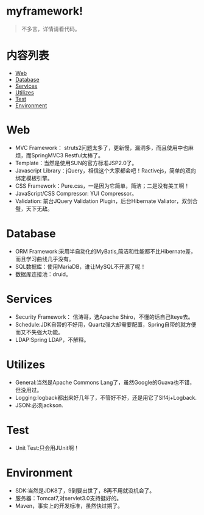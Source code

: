 # myframework!
> 不多言，详情请看代码。

# 内容列表

* [Web](#web)
* [Database](#Database)
* [Services](#Services)
* [Utilizes](#Utilizes)
* [Test](#Test)
* [Environment](#Environment)


# Web
* MVC Framework： struts2问题太多了，更新慢，漏洞多，而且使用中也麻烦，而SpringMVC3 Restful太棒了。
* Template：当然是使用SUN的官方标准JSP2.0了。
* Javascript Library：jQuery，相信这个大家都会吧！Ractivejs，简单的双向绑定模板引擎。
* CSS Framework：Pure.css，一是因为它简单，简洁；二是没有美工啊！
* JavaScript/CSS Compressor: YUI Compressor。
* Validation: 前台JQuery Validation Plugin，后台Hibernate Valiator，双剑合璧，天下无敌。


# Database
* ORM Framework:采用半自动化的MyBatis,简洁和性能都不比Hibernate差，而且学习曲线几乎没有。
* SQL数据库：使用MariaDB，谁让MySQL不开源了呢！
* 数据库连接池：druid。


# Services
* Security Framework： 信涛哥，选Apache Shiro，不懂的话自己Iteye去。
* Schedule:JDK自带的不好用，Quartz强大却需要配置，Spring自带的就方便而又不失强大功能。
* LDAP:Spring LDAP，不解释。


# Utilizes
* General:当然是Apache Commons Lang了，虽然Google的Guava也不错，但没用过。
* Logging:logback都出来好几年了，不管好不好，还是用它了Slf4j+Logback.
* JSON:必须jackson.


# Test
* Unit Test:只会用JUnit啊！


# Environment
* SDK:当然是JDK8了，9到要出世了，8再不用就没机会了。
* 服务器：Tomcat7,对servlet3.0支持挺好的。
* Maven，事实上的开发标准，虽然快过期了。
